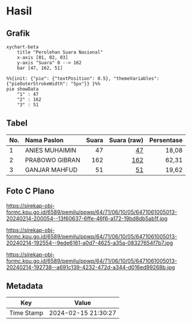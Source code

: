 # Hasil

## Grafik

```mermaid
xychart-beta
    title "Perolehan Suara Nasional"
    x-axis [01, 02, 03]
    y-axis "Suara" 0 --> 162
    bar [47, 162, 51]
```

```mermaid
%%{init: {"pie": {"textPosition": 0.5}, "themeVariables": {"pieOuterStrokeWidth": "5px"}} }%%
pie showData
    "1" : 47
    "2" : 162
    "3" : 51
```

## Tabel

| No. | Nama Paslon    | Suara | Suara (raw) | Persentase |
|:--- |:-------------- | -----:| -----------:| ----------:|
| 1   | ANIES MUHAIMIN | 47    | [47][p-1]   | 18,08      |
| 2   | PRABOWO GIBRAN | 162   | [162][p-2]  | 62,31      |
| 3   | GANJAR MAHFUD  | 51    | [51][p-3]   | 19,62      |


[p-1]: https://github.com/gigit-pemilu/pemilu-2024/blob/main/pilpres/hitung-suara/sub/64-kalimantan-timur/sub/71-kota-balikpapan/sub/06-balikpapan-kota/sub/1005-damai/sub/013-tps/sub/paslon-1.txt
[p-2]: https://github.com/gigit-pemilu/pemilu-2024/blob/main/pilpres/hitung-suara/sub/64-kalimantan-timur/sub/71-kota-balikpapan/sub/06-balikpapan-kota/sub/1005-damai/sub/013-tps/sub/paslon-2.txt
[p-3]: https://github.com/gigit-pemilu/pemilu-2024/blob/main/pilpres/hitung-suara/sub/64-kalimantan-timur/sub/71-kota-balikpapan/sub/06-balikpapan-kota/sub/1005-damai/sub/013-tps/sub/paslon-3.txt

## Foto C Plano

https://sirekap-obj-formc.kpu.go.id/6589/pemilu/ppwp/64/71/06/10/05/6471061005013-20240214-200054--13f60637-6ffe-46f6-a172-19bd8db5ab1f.jpg

https://sirekap-obj-formc.kpu.go.id/6589/pemilu/ppwp/64/71/06/10/05/6471061005013-20240214-192554--9ede6161-a0d7-4625-a35a-08327654f7b7.jpg

https://sirekap-obj-formc.kpu.go.id/6589/pemilu/ppwp/64/71/06/10/05/6471061005013-20240214-192738--a691c139-4232-472d-a344-d016ed99268b.jpg


## Metadata

| Key        | Value               |
| ---------- | ------------------- |
| Time Stamp | 2024-02-15 21:30:27 |



